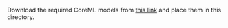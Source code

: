 Download the required CoreML models from [this link](https://huggingface.co/apple/coreml-mobileclip) and place them in this directory.